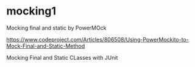 # mocking1
Mocking final and static by PowerMOck

https://www.codeproject.com/Articles/806508/Using-PowerMockito-to-Mock-Final-and-Static-Method

Mocking Final and Static CLasses with JUnit